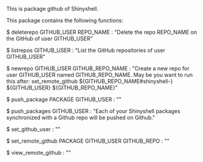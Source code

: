 This is package github of Shinyshell.

This package contains the following functions:

$ deleterepo GITHUB_USER REPO_NAME : "Delete the repo REPO_NAME on the GitHub of user GITHUB_USER"

$ listrepos GITHUB_USER : "List the GitHub repositories of user GITHUB_USER"

$ newrepo GITHUB_USER GITHUB_REPO_NAME : "Create a new repo for user GITHUB_USER named GITHUB_REPO_NAME. May be you want to run this after: set_remote_github ${GITHUB_REPO_NAME#shinyshell-} ${GITHUB_USER} ${GITHUB_REPO_NAME}"

$ push_package PACKAGE GITHUB_USER : ""

$ push_packages GITHUB_USER : "Each of your Shinyshell packages synchronized with a Github repo will be pushed on Github."

$ set_github_user  : ""

$ set_remote_github PACKAGE GITHUB_USER GITHUB_REPO : ""

$ view_remote_github  : ""

